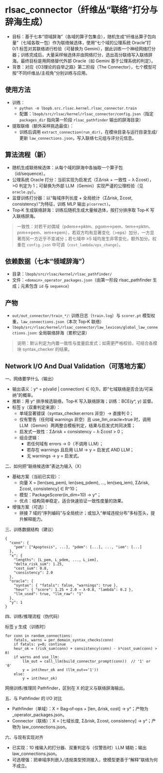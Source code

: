 # rlsac_connector（纤维丛“联络”打分与辞海生成）

- 目标：基于七本“领域辞海”（各域的算子包集合），随机生成“纤维丛算子包向量”（七域各取一包）作为联络候选体，使用“七个域的公理系统
  Oracle”打 0/1 标签对其联络进行检验（可替换为 Gemini），据此训练一个神经网络打分器；训练完成后，大量采样候选体并由网络打分，选出高分联络写入联络辞海。最终目标是用网络替代外部
  Oracle（如 Gemini 基于公理系统的判定）。
- 背景：对应《O3理论的自举之路》第二阶段（The Connector），七个模型可按“不同纤维丛/主视角”分别训练与应用。

## 使用方法

- 训练：
    - `python -m lbopb.src.rlsac.kernel.rlsac_connector.train`
    - 配置：`lbopb/src/rlsac/kernel/rlsac_connector/config.json`（指定 `packages_dir` 指向第一阶段 `rlsac_pathfinder`
      输出的辞海目录）
- 提取联络（额外采样挑选最佳）：
    - 训练后调用 `extract_connection(run_dir)`，在模块目录与运行目录生成/更新 `law_connections.json`，写入联络七元组与评分元信息。

## 算法流程（新）

- 随机生成联络候选体：从每个域的辞海中各抽取一个算子包（id/sequence）。
- 公理系统 Oracle 打分：当前实现为启发式（ΣΔrisk + 一致性 − λ·Σcost），>0 判定为 1；可替换为外部 LLM（Gemini）实现严谨的公理检验（见
  `oracle.py`）。
- 监督训练打分器：以“每域序列长度 + 全局统计（ΣΔrisk, Σcost, consistency）”为特征，训练 MLP 输出 `p(correct)`。
- Top‑K 生成联络辞海：训练后随机生成大量候选体，按打分排序取 Top‑K 写入联络辞海。

> 一致性：对若干对偶域（pdem↔pktm、pgom↔pem、tem↔pktm、prm↔pem、iem↔pem），若双方均有显著变化（>eps）加分，一方显著而另一方近乎不变减分；若七域中
> ≥5 域均发生非零变化，额外加分。权重在 `config.json` 中可调（`cost_lambda/eps_change`）。

## 依赖数据（七本“领域辞海”）

- 目录：`lbopb/src/rlsac/kernel/rlsac_pathfinder/`
- 文件：`<domain>_operator_packages.json`（由第一阶段 rlsac_pathfinder 生成；元素包含 `id` 与 `sequence`）

## 产物

- `out/out_connector/train_*/`: 训练日志（`train.log`）与 `scorer.pt` 模型权重，`law_connections.json`（本次 Top‑K 联络）
- `lbopb/src/rlsac/kernel/rlsac_connector/law_lexicon/global_law_connections.json`: 全局联络辞海（累积记录）

> 说明：默认判定为内置一致性与度量启发式；如需更严格校验，可结合各模块 syntax_checker 的结果。

## Network I/O And Dual Validation（可落地方案）

一、网络要学什么（输出）

- 输出语义：y^ = p(valid | connection) ∈ (0,1)，即“七域联络是否合法/可采纳”的概率。
- 推断：用 y^ 排序候选联络，Top‑K 写入联络辞海；训练：BCE(y^, y) 监督。
- 标签 y（双重判定来源）：
    - 单域显著错误（syntax_checker.errors 非空）→ 直接判 0；
    - 仅有警告（任何域 warnings 非空）且 use_llm_oracle=true 时，调用 LLM（Gemini）两两整合模板判定，结果与启发式共同决策；
    - 启发式一致性：ΣΔrisk + consistency − λ·Σcost > 0；
    - 组合逻辑：
        - 若任何域有 errors → 0（不调用 LLM）；
        - 若存在 warnings 且启用 LLM → y = 启发式 AND LLM；
        - 无 warnings → y = 启发式。

二、如何把“联络候选体”表达为输入（X）

- 基础方案（当前已实现）：
    - 向量 X = [len(seq_pem), len(seq_pdem), ..., len(seq_iem), ΣΔrisk, Σcost, consistency] ∈ R^10；
    - 模型：PackageScorer(in_dim=10) → y^；
    - 优点：结构简单稳定，适合快速验证一致性度量的效果。
- 增强方案（可选）：
    - 拼接 7 域的“序列编码”与全局统计；或加入“单域违规分布”多标签头，提升解释能力。

三、训练数据结构（建议）

```
{
  "conn": {
    "pem": ["Apoptosis", ...], "pdem": [...], ..., "iem": [...]
  },
  "x": {
    "lengths": [L_pem, L_pdem, ..., L_iem],
    "delta_risk_sum": 1.25,
    "cost_sum": 0.8,
    "consistency": 2.0
  },
  "oracle": {
    "syntax": { "fatals": false, "warnings": true },
    "heur": { "score": 1.25 + 2.0 − λ·0.8, "lambda": 0.2 },
    "llm_used": true, "llm_raw": "1"
  },
  "y": 1
}
```

四、训练/推理流程（伪代码）

标签 y 生成（训练时）

```
for conn in random_connections:
    fatals, warns = per_domain_syntax_checks(conn)
    if fatals: y=0; continue
    heur_ok = (risk_sum(conn) + consistency(conn) - λ*cost_sum(conn) > 0)
    if warns and use_llm:
        llm_out = call_llm(build_connector_prompt(conn))  // '1' or '0'
        y = int(heur_ok and (llm_out=='1'))
    else:
        y = int(heur_ok)
```

网络训练/推理同 Pathfinder，区别在 X 的定义与联络辞海输出。

五、与 Pathfinder 的 I/O 对比

- Pathfinder（单域）：X = Bag‑of‑ops + [len, Δrisk, cost] → y^；产物为 <domain>_operator_packages.json。
- Connector（联络）：X = [七域长度, ΣΔrisk, Σcost, consistency] → y^；产物为 law_connections.json。

六、与现有实现对齐

- 已实现：10 维输入的打分器、双重判定与（仅警告时）LLM 辅助；输出 law_connections.json。
- 可选增强：把单域序列嵌入/违规类型预测接入，使模型更善于“解释”联络为何不成立。



